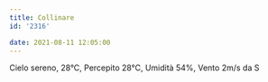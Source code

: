 ```yaml
---
title: Collinare
id: '2316'

date: 2021-08-11 12:05:00
---
```


Cielo sereno, 28°C, Percepito 28°C, Umidità 54%, Vento 2m/s da S
<!-- more -->
<!-- ![image](/images/2021/08/20210811-activity-map.png) -->
